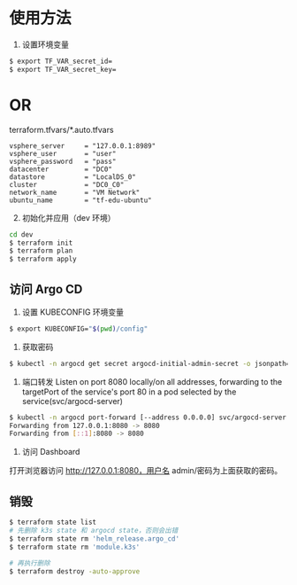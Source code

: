 # 使用方法

1. 设置环境变量

```bash
$ export TF_VAR_secret_id=
$ export TF_VAR_secret_key=
```

# OR
terraform.tfvars/*.auto.tfvars
```
vsphere_server     = "127.0.0.1:8989"
vsphere_user       = "user"
vsphere_password   = "pass"
datacenter         = "DC0"
datastore          = "LocalDS_0"
cluster            = "DC0_C0"
network_name       = "VM Network"
ubuntu_name        = "tf-edu-ubuntu"
```


2. 初始化并应用（dev 环境）

```bash
cd dev
$ terraform init
$ terraform plan
$ terraform apply
```


## 访问 Argo CD
1. 设置 KUBECONFIG 环境变量

```bash
$ export KUBECONFIG="$(pwd)/config"
```

1. 获取密码

```bash
$ kubectl -n argocd get secret argocd-initial-admin-secret -o jsonpath="{.data.password}" | base64 -d
```

1. 端口转发
Listen on port 8080 locally/on all addresses, forwarding to the targetPort of the service's port 80 in a pod selected by the service(svc/argocd-server)
```bash
$ kubectl -n argocd port-forward [--address 0.0.0.0] svc/argocd-server  8080:80
Forwarding from 127.0.0.1:8080 -> 8080
Forwarding from [::1]:8080 -> 8080
```
1. 访问 Dashboard

打开浏览器访问 http://127.0.0.1:8080，用户名 admin/密码为上面获取的密码。


## 销毁

```bash
$ terraform state list
# 先删除 k3s state 和 argocd state，否则会出错
$ terraform state rm 'helm_release.argo_cd'
$ terraform state rm 'module.k3s'

# 再执行删除
$ terraform destroy -auto-approve
```
